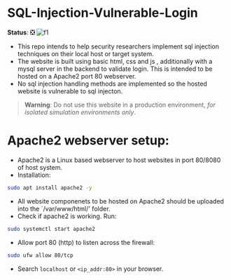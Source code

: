 # SQL-Injection-Vulnerable-Login
**Status**: :negative_squared_cross_mark:
![f1](https://user-images.githubusercontent.com/70995581/233904518-8eae5480-3388-43f3-bd9f-0741252dee91.png)
- This repo intends to help security researchers implement sql injection techniques on their local host or target system.
- The website is built using basic html, css and js , additionally with a mysql server in the backend to validate login. This is intended to be hosted on a Apache2 port 80 webserver.
- No sql injection handling methods are implemented so the hosted website is vulnerable to sql injecton.
> **Warning**: Do not use this website in a production environment, *for isolated simulation environments only*.

# Apache2 webserver setup:
- Apache2 is a Linux based webserver to host websites in port 80/8080 of host system.
- Installation: 
```bash
sudo apt install apache2 -y
```
- All website componenets to be hosted on Apache2 should be uploaded into the `/var/www/html/' folder.
- Check if apache2 is working. Run:
```bash
sudo systemctl start apache2
```
- Allow port 80 (http) to listen across the firewall:
```bash
sudo ufw allow 80/tcp
```
- Search `localhost` or `<ip_addr:80>` in your browser.
